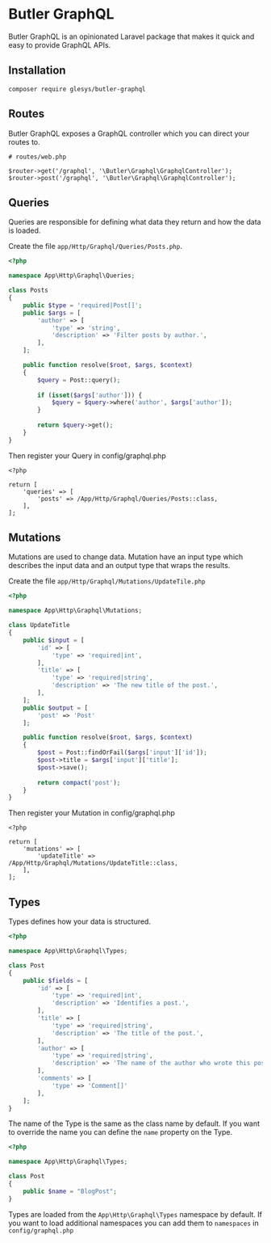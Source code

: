 # Butler GraphQL

Butler GraphQL is an opinionated Laravel package that makes it quick and easy to provide GraphQL APIs. 

## Installation

```
composer require glesys/butler-graphql
```

## Routes

Butler GraphQL exposes a GraphQL controller which you can direct your routes to.

```
# routes/web.php

$router->get('/graphql', '\Butler\Graphql\GraphqlController');
$router->post('/graphql', '\Butler\Graphql\GraphqlController');
```

## Queries

Queries are responsible for defining what data they return and how the data is loaded. 

Create the file `app/Http/Graphql/Queries/Posts.php`.

```php
<?php

namespace App\Http\Graphql\Queries;

class Posts
{
    public $type = 'required|Post[]';
    public $args = [
        'author' => [
            'type' => 'string',
            'description' => 'Filter posts by author.',
        ],
    ];

    public function resolve($root, $args, $context)
    {
        $query = Post::query();
        
		if (isset($args['author'])) {
			$query = $query->where('author', $args['author']);
		}
        
		return $query->get();
    }
}
```

Then register your Query in config/graphql.php
```
<?php

return [
    'queries' => [
    	'posts' => /App/Http/Graphql/Queries/Posts::class,
    ],
];

```

## Mutations

Mutations are used to change data. Mutation have an input type which describes the input data and an output type that
wraps the results.

Create the file `app/Http/Graphql/Mutations/UpdateTile.php`
```php
<?php

namespace App\Http\Graphql\Mutations;

class UpdateTitle
{
    public $input = [
        'id' => [
        	'type' => 'required|int',    
		],
        'title' => [
            'type' => 'required|string',
            'description' => 'The new title of the post.',
        ],
    ];
    public $output = [
        'post' => 'Post'
    ];

    public function resolve($root, $args, $context)
    {
        $post = Post::findOrFail($args['input']['id']);
        $post->title = $args['input']['title'];
        $post->save();
        
        return compact('post');
    }
}
```

Then register your Mutation in config/graphql.php
```
<?php

return [
    'mutations' => [
    	'updateTitle' => /App/Http/Graphql/Mutations/UpdateTitle::class,
    ],
];

```

## Types

Types defines how your data is structured.

```php
<?php

namespace App\Http\Graphql\Types;

class Post
{
    public $fields = [
        'id' => [
        	'type' => 'required|int',
        	'description' => 'Identifies a post.',    
		],
        'title' => [
            'type' => 'required|string',
            'description' => 'The title of the post.',
        ],
        'author' => [
            'type' => 'required|string',
            'description' => 'The name of the author who wrote this post.',
        ],
        'comments' => [
            'type' => 'Comment[]'
        ],
    ];
}
```

The name of the Type is the same as the class name by default. If you want to override the name you can define the `name`
property on the Type.

```php
<?php

namespace App\Http\Graphql\Types;

class Post
{
    public $name = "BlogPost";
}
```

Types are loaded from the `App\Http\Graphql\Types` namespace by default. If you want to load additional namespaces you
can add them to `namespaces` in `config/graphql.php`
